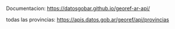 Documentacion: https://datosgobar.github.io/georef-ar-api/

todas las provincias:
    https://apis.datos.gob.ar/georef/api/provincias